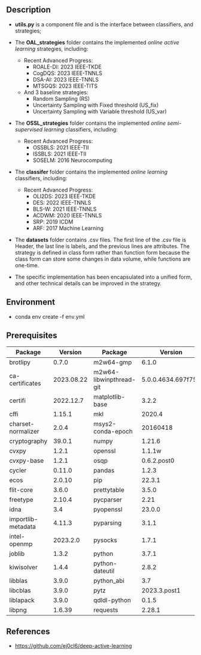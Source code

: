 ## Description

- **utils.py** is a component file and is the interface between classifiers, and strategies;


- The **OAL_strategies** folder contains the implemented *online active learning* strategies, including:
   - Recent Advanced Progress:
     - ROALE-DI: 2023 IEEE-TKDE
     - CogDQS: 2023 IEEE-TNNLS
     - DSA-AI: 2023 IEEE-TNNLS
     - MTSGQS: 2023 IEEE-TITS
   - And 3 baseline strategies:
     - Random Sampling (RS)
     - Uncertainty Sampling with Fixed threshold (US_fix)
     - Uncertainty Sampling with Variable threshold (US_var)
   

    
- The **OSSL_strategies** folder contains the implemented *online semi-supervised learning* classifiers, including:
   - Recent Advanced Progress:
     - OSSBLS: 2021 IEEE-TII
     - ISSBLS: 2021 IEEE-TII
     - SOSELM: 2016 Neurocomputing


- The **classifer** folder contains the implemented *online learning* classifiers, including:
  - Recent Advanced Progress:
    - OLI2DS: 2023 IEEE-TKDE
    - DES: 2022 IEEE-TNNLS
    - BLS-W: 2021 IEEE-TNNLS
    - ACDWM: 2020 IEEE-TNNLS
    - SRP: 2019 ICDM
    - ARF: 2017 Machine Learning
     
 
- The **datasets** folder contains .csv files. The first line of the .csv file is Header, the last line is labels, and the previous lines are attributes. The strategy is defined in class form rather than function form because the class form can store some changes in data volume, while functions are one-time.


- The specific implementation has been encapsulated into a unified form, and other technical details can be improved in the strategy.


## Environment
- conda env create -f env.yml


## Prerequisites

| Package                    | Version    | Package                    | Version          | Package           | Version          |
|-------------------------|------------|-------------------------|-----------------|-------------------|-----------------|
| brotlipy                | 0.7.0      | m2w64-gmp               | 6.1.0           | python            | 3.7.1           |
| ca-certificates         | 2023.08.22 | m2w64-libwinpthread-git | 5.0.0.4634.697f757 | python-dateutil   | 2.8.2           |
| certifi                 | 2022.12.7  | matplotlib-base         | 3.2.2           | python_abi        | 3.7             |
| cffi                    | 1.15.1     | mkl                     | 2020.4          | pytz              | 2023.3.post1    |
| charset-normalizer      | 2.0.4      | msys2-conda-epoch       | 20160418        | qdldl-python      | 0.1.5           |
| cryptography            | 39.0.1     | numpy                   | 1.21.6          | requests          | 2.28.1          |
| cvxpy                   | 1.2.1      | openssl                 | 1.1.1w          | scikit-learn      | 0.22.1          |
| cvxpy-base              | 1.2.1      | osqp                    | 0.6.2.post0     | scikit-multiflow  | 0.5.3           |
| cycler                  | 0.11.0     | pandas                  | 1.2.3           | scipy             | 1.7.3           |
| ecos                    | 2.0.10     | pip                     | 22.3.1          | scs               | 3.2.0           |
| flit-core               | 3.6.0      | prettytable             | 3.5.0           | setuptools        | 59.8.0          |
| freetype                | 2.10.4     | pycparser               | 2.21            | six               | 1.16.0          |
| idna                    | 3.4        | pyopenssl               | 23.0.0          | sortedcontainers  | 2.4.0           |
| importlib-metadata      | 4.11.3     | pyparsing               | 3.1.1           | tornado           | 6.2             |
| intel-openmp            | 2023.2.0   | pysocks                 | 1.7.1           | typing_extensions | 4.4.0           |
| joblib                  | 1.3.2      | python                  | 3.7.1           | urllib3           | 1.26.14         |
| kiwisolver              | 1.4.4      | python-dateutil         | 2.8.2           | vc                | 14.2            |
| libblas                 | 3.9.0      | python_abi              | 3.7             | vs2015_runtime    | 14.27.29016     |
| libcblas                | 3.9.0      | pytz                    | 2023.3.post1    | wcwidth           | 0.2.5           |
| liblapack               | 3.9.0      | qdldl-python            | 0.1.5           | wheel             | 0.38.4          |
| libpng                  | 1.6.39     | requests                | 2.28.1          | win_inet_pton     | 1.1.0           |


## References
- https://github.com/ej0cl6/deep-active-learning

